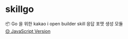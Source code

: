 # skillgo
📦 Go 을 위한 kakao i open builder skill 응답 포맷 생성 모듈  
[🟡 JavaScript Version](https://github.com/cjaewon/kakaoEmbed)

